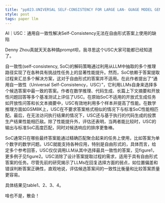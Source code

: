 ```yaml
---
title: "pp023.UNIVERSAL SELF-CONSISTENCY FOR LARGE LAN- GUAGE MODEL GENERATION"
style: post
tags: paper llm 
---
```


AI｜USC：通用自一致性解决Self-Consistency无法在自由形式答案上使用的缺陷

Denny Zhou真就天天各种搞prompt呗，我寻思这个USC大家可能都已经知道了。

自一致性(self-consistency, SoC)的解码策略通过利用从LLM中抽取的多个推理路径实现了在各种具有挑战性任务上的显著性能提升。然而，SoC依赖于答案提取过程来汇总多个解决方案，这对于自由形式的答案并不适用。在此作者提出了“通用自一致性（Universal Self-Consistency，USC）”，它利用LLMs自身来选择多个候选答案中最一致的答案。作者在数学推理、代码生成、长篇上下文摘要和开放性问题回答等多个基准测试上评估了USC。在原始SoC不适用的开放式生成任务如开放性问答和长文本摘要中，USC有效地利用多个样本并提高了性能。在数学推理方面如GSM8K上，USC在不要求答案格式相似的情况下与标准SoC性能相匹配。最后，在无法访问执行结果的情况下，USC还与基于执行的代码生成的投票生产结果性能相匹敌。除了性能提升外，评估还表明，当两者能比较时，USC的输出与标准SoC高度匹配，同时对候选响应的排序更鲁棒。

SoC通常只在哪些最终答案能通过精确匹配聚合起来的任务上使用，比如答案为单个数字的数学问题。USC就能支持各种应用，特别是自由形式的，具体而言，给定多个参考回答，USC仅仅调用LLM从其中选择最具一致性的答案，见figure1，更多例子见figure2。USC消除了设计答案提取过程的需求，适用于具有自由形式答案的任务。尽管先前的研究揭示了LLMs在回复选择方面的弱点，如位置偏差和错误判断答案正确性，直观地说，评估候选答案间的一致性比衡量和比较答案质量更容易。

具体结果见table1、2、3、4。

啥也不是，散会！



